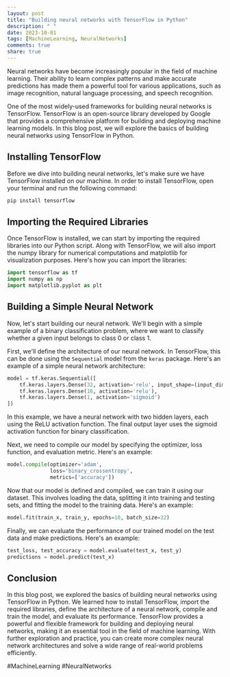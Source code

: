 ```yaml
---
layout: post
title: "Building neural networks with TensorFlow in Python"
description: " "
date: 2023-10-01
tags: [MachineLearning, NeuralNetworks]
comments: true
share: true
---
```


Neural networks have become increasingly popular in the field of machine learning. Their ability to learn complex patterns and make accurate predictions has made them a powerful tool for various applications, such as image recognition, natural language processing, and speech recognition.

One of the most widely-used frameworks for building neural networks is TensorFlow. TensorFlow is an open-source library developed by Google that provides a comprehensive platform for building and deploying machine learning models. In this blog post, we will explore the basics of building neural networks using TensorFlow in Python.

## Installing TensorFlow

Before we dive into building neural networks, let's make sure we have TensorFlow installed on our machine. In order to install TensorFlow, open your terminal and run the following command:

```python
pip install tensorflow
```

## Importing the Required Libraries

Once TensorFlow is installed, we can start by importing the required libraries into our Python script. Along with TensorFlow, we will also import the numpy library for numerical computations and matplotlib for visualization purposes. Here's how you can import the libraries:

```python
import tensorflow as tf
import numpy as np
import matplotlib.pyplot as plt
```

## Building a Simple Neural Network

Now, let's start building our neural network. We'll begin with a simple example of a binary classification problem, where we want to classify whether a given input belongs to class 0 or class 1. 

First, we'll define the architecture of our neural network. In TensorFlow, this can be done using the `Sequential` model from the `keras` package. Here's an example of a simple neural network architecture:

```python
model = tf.keras.Sequential([
    tf.keras.layers.Dense(32, activation='relu', input_shape=(input_dim,)),
    tf.keras.layers.Dense(16, activation='relu'),
    tf.keras.layers.Dense(1, activation='sigmoid')
])
```

In this example, we have a neural network with two hidden layers, each using the ReLU activation function. The final output layer uses the sigmoid activation function for binary classification.

Next, we need to compile our model by specifying the optimizer, loss function, and evaluation metric. Here's an example:

```python
model.compile(optimizer='adam',
              loss='binary_crossentropy',
              metrics=['accuracy'])
```

Now that our model is defined and compiled, we can train it using our dataset. This involves loading the data, splitting it into training and testing sets, and fitting the model to the training data. Here's an example:

```python
model.fit(train_x, train_y, epochs=10, batch_size=32)
```

Finally, we can evaluate the performance of our trained model on the test data and make predictions. Here's an example:

```python
test_loss, test_accuracy = model.evaluate(test_x, test_y)
predictions = model.predict(test_x)
```

## Conclusion

In this blog post, we explored the basics of building neural networks using TensorFlow in Python. We learned how to install TensorFlow, import the required libraries, define the architecture of a neural network, compile and train the model, and evaluate its performance. TensorFlow provides a powerful and flexible framework for building and deploying neural networks, making it an essential tool in the field of machine learning. With further exploration and practice, you can create more complex neural network architectures and solve a wide range of real-world problems efficiently.

#MachineLearning #NeuralNetworks